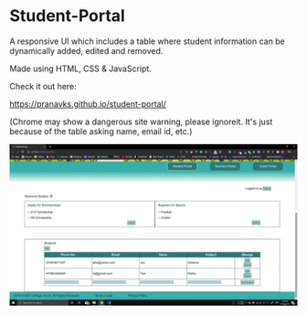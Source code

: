 # Student-Portal

A responsive UI which includes a table where student information can be dynamically added, edited and removed.

Made using HTML, CSS & JavaScript.

Check it out here:

https://pranavks.github.io/student-portal/

(Chrome may show a dangerous site warning, please ignoreit. It's just because of the table asking name, email id, etc.)

![Screenshot](https://github.com/pranavks/student-portal/blob/master/images/student-portal.jpg)

